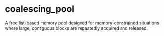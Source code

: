 coalescing_pool
===============

A free list-based memory pool designed for memory-constrained situations where large, contiguous blocks are repeatedly acquired and released.